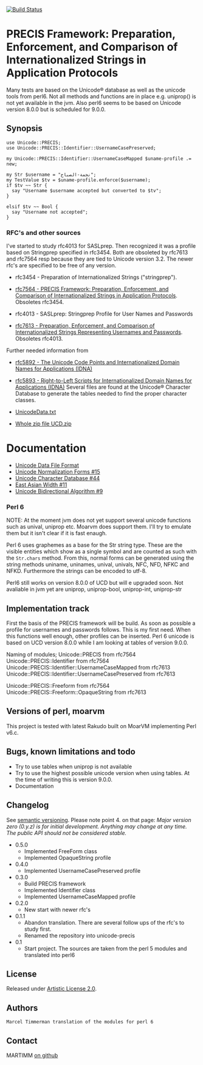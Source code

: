 [![Build Status](https://travis-ci.org/MARTIMM/unicode-precis.svg?branch=master)](https://travis-ci.org/MARTIMM/unicode-precis)

# PRECIS Framework: Preparation, Enforcement, and Comparison of Internationalized Strings in Application Protocols

Many tests are based on the Unicode® database as well as the unicode tools from perl6. Not all methods and functions are in place e.g. uniprop() is not yet available in the jvm. Also perl6 seems to be based on Unicode version 8.0.0 but is scheduled for 9.0.0.

## Synopsis

```
use Unicode::PRECIS;
use Unicode::PRECIS::Identifier::UsernameCasePreserved;

my Unicode::PRECIS::Identifier::UsernameCaseMapped $uname-profile .= new;

my Str $username = "نجمة-الصباح";
my TestValue $tv = $uname-profile.enforce($username);
if $tv ~~ Str {
  say "Username $username accepted but converted to $tv";
}

elsif $tv ~~ Bool {
  say "Username not accepted";
}

```

### RFC's and other sources

I've started to study rfc4013 for SASLprep. Then recognized it was a profile based on Stringprep specified in rfc3454. Both are obsoleted by rfc7613 and rfc7564 resp because they are tied to Unicode version 3.2. The newer rfc's are specified to be free of any version.

* rfc3454 - Preparation of Internationalized Strings ("stringprep").
* [rfc7564 - PRECIS Framework: Preparation, Enforcement, and Comparison of Internationalized Strings in Application Protocols](https://tools.ietf.org/html/rfc7564#section-4.1). Obsoletes rfc3454.

* rfc4013 - SASLprep: Stringprep Profile for User Names and Passwords
* [rfc7613 - Preparation, Enforcement, and Comparison of Internationalized Strings Representing Usernames and Passwords](https://tools.ietf.org/html/rfc7613#section-3.1). Obsoletes rfc4013.

Further needed information from
* [rfc5892 - The Unicode Code Points and Internationalized Domain Names for Applications (IDNA)](https://tools.ietf.org/html/rfc5892#section-2.8)
* [rfc5893 - Right-to-Left Scripts for Internationalized Domain Names for Applications (IDNA)](https://tools.ietf.org/html/rfc5893#section-2)
Several files are found at the Unicode® Character Database to generate the tables needed to find the proper character classes.

* [UnicodeData.txt]( http://www.unicode.org/Public/9.0.0/ucd/UnicodeData.txt)
* [Whole zip file UCD.zip]( http://www.unicode.org/Public/9.0.0/ucd/UCD.zip)

# Documentation
  * [Unicode Data File Format]( ftp://unicode.org/Public/3.2-Update/UnicodeData-3.2.0.html)
  * [Unicode Normalization Forms \#15](http://unicode.org/reports/tr15/)
  * [Unicode Character Database \#44](http://unicode.org/reports/tr44/)
  * [East Asian Width \#11](http://unicode.org/reports/tr11/)
  * [Unicode Bidirectional Algorithm \#9](http://unicode.org/reports/tr9/)

### Perl 6

NOTE: At the moment jvm does not yet support several unicode functions such as
unival, uniprop etc. Moarvm does support them. I'll try to emulate them but it isn't clear if it is fast enaugh.

Perl 6 uses graphemes as a base for the Str string type. These are the visible entities which show as a single symbol and are counted as such with the ```Str.chars``` method. From this, normal forms can be generated using the string methods uniname, uninames, unival, univals, NFC, NFD, NFKC and NFKD. Furthermore the strings can be encoded to utf-8.

Perl6 still works on version 8.0.0 of UCD but will e upgraded soon.
Not avaliable in jvm yet are uniprop, uniprop-bool, uniprop-int, uniprop-str

## Implementation track

First the basis of the PRECIS framework will be build. As soon as possible a profile for usernames and passwords follows. This is my first need. When this functions well enough, other profiles can be inserted. Perl 6 unicode is based on UCD version 8.0.0 while I am looking at tables of version 9.0.0.

Naming of modules;
  Unicode::PRECIS                                           from rfc7564
  Unicode::PRECIS::Identifier                               from rfc7564
  Unicode::PRECIS::Identifier::UsernameCaseMapped           from rfc7613
  Unicode::PRECIS::Identifier::UsernameCasePreserved        from rfc7613

  Unicode::PRECIS::Freeform                                 from rfc7564
  Unicode::PRECIS::Freeform::OpaqueString                   from rfc7613

## Versions of perl, moarvm

This project is tested with latest Rakudo built on MoarVM implementing Perl v6.c.

## Bugs, known limitations and todo
* Try to use tables when uniprop is not available
* Try to use the highest possible unicode version when using tables. At the time of writing this is version 9.0.0.
* Documentation

## Changelog

See [semantic versioning](http://semver.org/). Please note point 4. on
that page: *Major version zero (0.y.z) is for initial development. Anything may
change at any time. The public API should not be considered stable.*

* 0.5.0
  * Implemented FreeForm class
  * Implemented OpaqueString profile
* 0.4.0
  * Implemented UsernameCasePreserved profile
* 0.3.0
  * Build PRECIS framework
  * Implemented Identifier class
  * Implemented UsernameCaseMapped profile
* 0.2.0
  * New start with newer rfc's
* 0.1.1
  * Abandon translation. There are several follow ups of the rfc's to study first.
  * Renamed the repository into unicode-precis
* 0.1
  * Start project. The sources are taken from the perl 5 modules and translated into perl6

## License

Released under [Artistic License 2.0](http://www.perlfoundation.org/artistic_license_2_0).

## Authors

```
Marcel Timmerman translation of the modules for perl 6
```
## Contact

MARTIMM [on github](https://github.com/MARTIMM)
